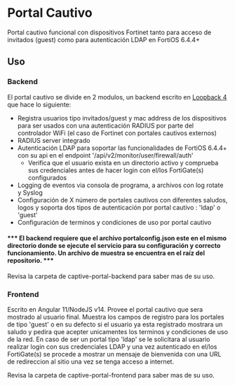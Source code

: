 # Portal Cautivo
Portal cautivo funcional con dispositivos Fortinet tanto para acceso de invitados (guest) como para autenticación LDAP en FortiOS 6.4.4+

## Uso

### Backend
El portal cautivo se divide en 2 modulos, un backend escrito en [Loopback 4](https://loopback.io/) que hace lo siguiente:
* Registra usuarios tipo invitados/guest y mac address de los dispositivos para ser usados con una autenticación RADIUS por parte del controlador WiFi (el caso de Fortinet con portales cautivos externos)
* RADIUS server integrado
* Autenticación LDAP para soportar las funcionalidades de FortiOS 6.4.4+ con su api en el endpoint '/api/v2/monitor/user/firewall/auth'
  - Verifica que el usuario exista en un directorio activo y comprueba sus credenciales antes de hacer login con el/los FortiGate(s) configurados
* Logging de eventos via consola de programa, a archivos con log rotate y Syslog
* Configuración de X número de portales cautivos con diferentes saludos, logos y soporta dos tipos de autenticación por portal cautivo : 'ldap' o 'guest'
* Configuración de terminos y condiciones de uso por portal cautivo

#### *** El backend requiere que el archivo portalconfig.json este en el mismo directorio donde se ejecute el servicio para su configuración y correcto funcionamiento. Un archivo de muestra se encuentra en el raíz del repositorio. ***

Revisa la carpeta de captive-portal-backend para saber mas de su uso.

### Frontend
Escrito en Angular 11/NodeJS v14. Provee el portal cautivo que sera mostrado al usuario final. Muestra los campos de registro para los portales de tipo 'guest' o en su defecto si el usuario ya esta registrado mostrara un saludo y pedira que acepter unicamentes los terminos y condiciones de uso de la red. En caso de ser un portal tipo 'ldap' se le solicitara al usuario realizar login con sus credenciales LDAP y una vez autenticado en el/los FortiGate(s) se procede a mostrar un mensaje de bienvenida con una URL de redireccion al sitio una vez se tenga acceso a internet.

Revisa la carpeta de captive-portal-frontend para saber mas de su uso.
